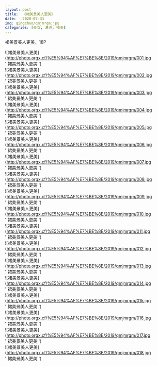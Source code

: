 ```yaml
---
layout: post
title:  《裙美景美人更美》
date:   2020-07-31
img: qingchun/qmjmrgm.jpg
categories: [美女, 清纯, 唯美]
---
```


裙美景美人更美，18P

![裙美景美人更美](http://photo.orgx.cf/%E5%94%AF%E7%BE%8E/2019/qmjmrgm/001.jpg ''裙美景美人更美'') <br>
![裙美景美人更美](http://photo.orgx.cf/%E5%94%AF%E7%BE%8E/2019/qmjmrgm/002.jpg ''裙美景美人更美'') <br>
![裙美景美人更美](http://photo.orgx.cf/%E5%94%AF%E7%BE%8E/2019/qmjmrgm/003.jpg ''裙美景美人更美'') <br>
![裙美景美人更美](http://photo.orgx.cf/%E5%94%AF%E7%BE%8E/2019/qmjmrgm/004.jpg ''裙美景美人更美'') <br>
![裙美景美人更美](http://photo.orgx.cf/%E5%94%AF%E7%BE%8E/2019/qmjmrgm/005.jpg ''裙美景美人更美'') <br>
![裙美景美人更美](http://photo.orgx.cf/%E5%94%AF%E7%BE%8E/2019/qmjmrgm/006.jpg ''裙美景美人更美'') <br>
![裙美景美人更美](http://photo.orgx.cf/%E5%94%AF%E7%BE%8E/2019/qmjmrgm/007.jpg ''裙美景美人更美'') <br>
![裙美景美人更美](http://photo.orgx.cf/%E5%94%AF%E7%BE%8E/2019/qmjmrgm/008.jpg ''裙美景美人更美'') <br>
![裙美景美人更美](http://photo.orgx.cf/%E5%94%AF%E7%BE%8E/2019/qmjmrgm/009.jpg ''裙美景美人更美'') <br>
![裙美景美人更美](http://photo.orgx.cf/%E5%94%AF%E7%BE%8E/2019/qmjmrgm/010.jpg ''裙美景美人更美'') <br>
![裙美景美人更美](http://photo.orgx.cf/%E5%94%AF%E7%BE%8E/2019/qmjmrgm/011.jpg ''裙美景美人更美'') <br>
![裙美景美人更美](http://photo.orgx.cf/%E5%94%AF%E7%BE%8E/2019/qmjmrgm/012.jpg ''裙美景美人更美'') <br>
![裙美景美人更美](http://photo.orgx.cf/%E5%94%AF%E7%BE%8E/2019/qmjmrgm/013.jpg ''裙美景美人更美'') <br>
![裙美景美人更美](http://photo.orgx.cf/%E5%94%AF%E7%BE%8E/2019/qmjmrgm/014.jpg ''裙美景美人更美'') <br>
![裙美景美人更美](http://photo.orgx.cf/%E5%94%AF%E7%BE%8E/2019/qmjmrgm/015.jpg ''裙美景美人更美'') <br>
![裙美景美人更美](http://photo.orgx.cf/%E5%94%AF%E7%BE%8E/2019/qmjmrgm/016.jpg ''裙美景美人更美'') <br>
![裙美景美人更美](http://photo.orgx.cf/%E5%94%AF%E7%BE%8E/2019/qmjmrgm/017.jpg ''裙美景美人更美'') <br>
![裙美景美人更美](http://photo.orgx.cf/%E5%94%AF%E7%BE%8E/2019/qmjmrgm/018.jpg ''裙美景美人更美'') <br>
